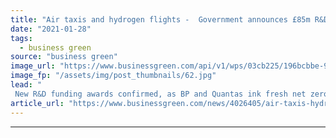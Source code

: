 ```yaml
---
title: "Air taxis and hydrogen flights -  Government announces £85m R&D boost for green aviation projects"
date: "2021-01-28"
tags: 
  - business green
source: "business green"
image_url: "https://www.businessgreen.com/api/v1/wps/03cb225/196bcbbe-9771-468f-8877-0c1bffd2422b/1/BP-AND-QANTAS-FORM-STRATEGIC-PARTNERSHIP-TO-ADVANCE-NET-ZERO-EMISSIONS-185x114.jpg"
image_fp: "/assets/img/post_thumbnails/62.jpg"
lead: "
 New R&D funding awards confirmed, as BP and Quantas ink fresh net zero emission partnership ..."
article_url: "https://www.businessgreen.com/news/4026405/air-taxis-hydrogen-flights-government-announces-gbp85m-boost-green-aviation-projects"
---
```


---
